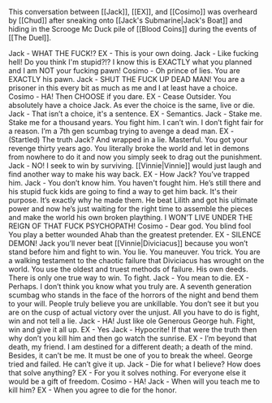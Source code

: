 This conversation between [[Jack]], [[EX]], and [[Cosimo]] was overheard by [[Chud]] after sneaking onto [[Jack's Submarine|Jack's Boat]] and hiding in the Scrooge Mc Duck pile of [[Blood Coins]] during the events of [[The Duel]].

Jack - WHAT THE FUCK!?
EX - This is your own doing. 
Jack - Like fucking hell! Do you think I'm stupid?!? I know this is EXACTLY what you planned and I am NOT your fucking pawn! 
Cosimo - Oh prince of lies. You are EXACTLY his pawn. 
Jack - SHUT THE FUCK UP DEAD MAN! You are a prisoner in this every bit as much as me and I at least have a choice. 
Cosimo -  HA! Then CHOOSE if you dare. 
EX - Cease Outsider. You absolutely have a choice Jack. As ever the choice is the same, live or die. 
Jack - That isn’t a choice, it's a sentence. 
EX - Semantics. 
Jack - Stake me. Stake me for a thousand years. You fight him. I can’t win. I don’t fight fair for a reason. I’m a 7th gen scumbag trying to avenge a dead man. 
EX - (Startled) The truth Jack? And wrapped in a lie. Masterful. You got your revenge thirty years ago. You literally broke the world and let in demons from nowhere to do it and now you simply seek to drag out the punishment. 
Jack - NO! I seek to win by surviving. [[Vinnie|Vinnie]] would just laugh and find another way to make his way back. 
EX - How Jack? You’ve trapped him. 
Jack - You don’t know him. You haven't fought him. He’s still there and his stupid fuck kids are going to find a way to get him back. It's their purpose. It’s exactly why he made them. He beat Lilith and got his ultimate power and now he’s just waiting for the right time to assemble the pieces and make the world his own broken plaything. I WON’T LIVE UNDER THE REIGN OF THAT FUCK PSYCHOPATH! 
Cosimo - Dear god. You blind fool You play a better wounded Ahab than the greatest pretender. 
EX - SILENCE DEMON! Jack you’ll never beat [[Vinnie|Diviciacus]] because you won’t stand before him and fight to win. You lie. You maneuver. You trick. You are a walking testament to the chaotic failure that Diviciacus has wrought on the world. You use the oldest and truest methods of failure. His own deeds. There is only one true way to win. To fight. 
Jack - You mean to die.
EX - Perhaps. I don’t think you know what you truly are. A seventh generation scumbag who stands in the face of the horrors of the night and bend them to your will. People truly believe you are unkillable. You don’t see it but you are on the cusp of actual victory over the unjust. All you have to do is fight, win and not tell a lie. 
Jack - HA! Just like ole Generous George huh. Fight, win and give it all up. 
EX - Yes 
Jack - Hypocrite! If that were the truth then why don’t you kill him and then go watch the sunrise. 
EX - I’m beyond that death, my friend. I am destined for a different death; a death of the mind. Besides, it can’t be me. It must be one of you to break the wheel. George tried and failed. He can’t give it up. 
Jack - Die for what I believe? How does that solve anything? 
EX - For you it solves nothing. For everyone else it would be a gift of freedom. 
Cosimo - HA! 
Jack - When will you teach me to kill him? 
EX - When you agree to die for the honor.